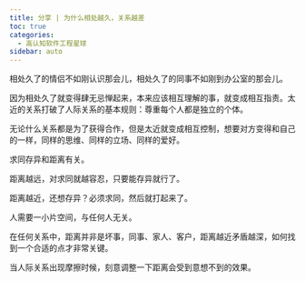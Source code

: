```yaml
---
title: 分享 | 为什么相处越久，关系越差
toc: true
categories: 
  - 高认知软件工程星球
sidebar: auto
---
```


相处久了的情侣不如刚认识那会儿，相处久了的同事不如刚到办公室的那会儿。

因为相处久了就变得肆无忌惮起来，本来应该相互理解的事，就变成相互指责。太近的关系打破了人际关系的基本规则：尊重每个人都是独立的个体。

无论什么关系都是为了获得合作，但是太近就变成相互控制，想要对方变得和自己的一样，同样的思维、同样的立场、同样的爱好。

求同存异和距离有关。

距离越远，对求同就越容忍，只要能存异就行了。

距离越近，还想存异？必须求同，然后就打起来了。

人需要一小片空间，与任何人无关。

在任何关系中，距离并非是坏事，同事、家人、客户，距离越近矛盾越深，如何找到一个合适的点才非常关键。

当人际关系出现摩擦时候，刻意调整一下距离会受到意想不到的效果。



